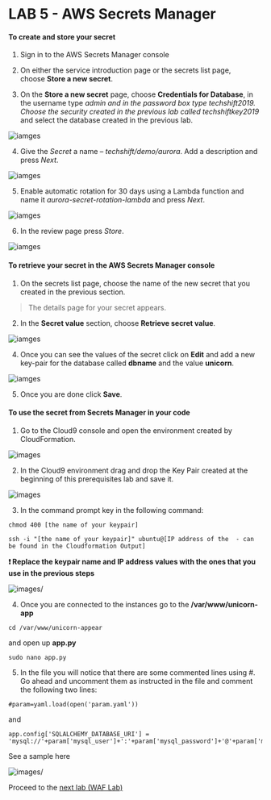 # LAB 5 - AWS Secrets Manager
#### To create and store your secret

1) Sign in to the AWS Secrets Manager console

2) On either the service introduction page or the secrets list page,
    choose **Store a new secret**.

3) On the **Store a new secret** page, choose **Credentials for Database**, in
   the username type *admin and in the password box type techshift2019. Choose
   the security created in the previous lab called techshiftkey2019* and select
   the database created in the previous lab.

![iamges](images/62ee37a962c8d96713af8b33f510fe6d.png)

4)  Give the *Secret* a name – *techshift/demo/aurora*. Add a description and
    press *Next*.

![iamges](images/8625b77cdb1bb9b3ac03fb8c97b92836.png)

5)  Enable automatic rotation for 30 days using a Lambda function and name it
    *aurora-secret-rotation-lambda* and press *Next*.

![iamges](images/6b319d5df7d49e8c19e7b662969e2954.png)

6)  In the review page press *Store*.

![iamges](images/5394a066ef14f52afd154cf9e8bdf262.png)

#### To retrieve your secret in the AWS Secrets Manager console

1) On the secrets list page, choose the name of the new secret that you created
    in the previous section.

>   The details page for your secret appears.

2) In the **Secret value** section, choose **Retrieve secret value**.

![iamges](images/retrieve.png)

4) Once you can see the values of the secret click on **Edit** and add a new key-pair for the database called __dbname__ and the value __unicorn__.

![iamges](images/edit.png)

5) Once you are done click **Save**.

#### To use the secret from Secrets Manager in your code

1) Go to the Cloud9 console and open the environment created by CloudFormation.

![images](images/cloud9.png)

2) In the Cloud9 environment drag and drop the Key Pair created at the beginning of this prerequisites lab and save it.

![images](images/cloud9keypair.png)

3) In the command prompt key in the following command:

```
chmod 400 [the name of your keypair]

ssh -i "[the name of your keypair]" ubuntu@[IP address of the  - can be found in the Cloudformation Output]

```
**:heavy_exclamation_mark: Replace the keypair name and IP address values with the ones that you use in the previous steps**

![images/](images/connecttoec2.png)

4) Once you are connected to the instances go to the **/var/www/unicorn-app**

```
cd /var/www/unicorn-appear

```
and open up **app.py**

```
sudo nano app.py

```
5) In the file you will notice that there are some commented lines using #. Go ahead and uncomment them as instructed in the file and comment the following two lines:

```
#param=yaml.load(open('param.yaml'))

```
and

```
app.config['SQLALCHEMY_DATABASE_URI'] = 'mysql://'+param['mysql_user']+':'+param['mysql_password']+'@'+param['mysql_host']+'/'+param['mysql_db']

```
See a sample here

![images/](images/codemodif.png)





Proceed to the [next lab (WAF Lab)](../06-WAF-Lab/README.md)
